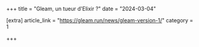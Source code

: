 +++
title = "Gleam, un tueur d'Elixir ?"
date = "2024-03-04"

[extra]
article_link = "https://gleam.run/news/gleam-version-1/"
category = 1

+++